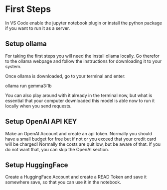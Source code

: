 # First Steps

In VS Code enable the jupyter notebook plugin or install the python package if you want to run it as a server.

## Setup ollama

For taking the first steps you will need the install ollama locally. Go therefor to the ollama webpage and follow the instructions for downloading it to your system.

Once ollama is downloaded, go to your terminal and enter:

ollama run gemma3:1b

You can also play around with it already in the terminal now, but what is essential that your computer downloaded this model is able now to run it locally when you send requests.

## Setup OpenAI API KEY

Make an OpenAI Account and create an api token. Normally you should have a small budget for free but if not or you exceed that your credit card will be charged! Normally the costs are quit low, but be aware of that. If you do not want that, you can skip the OpenAI section.

## Setup HuggingFace

Create a HuggingFace Account and create a READ Token and save it somewhere save, so that you can use it in the notebook.
